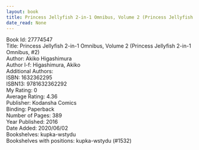 ```yaml
---
layout: book
title: Princess Jellyfish 2-in-1 Omnibus, Volume 2 (Princess Jellyfish 2-in-1 Omnibus,  no. 2)
date_read: None
---
```


Book Id: 27774547<br />
Title: Princess Jellyfish 2-in-1 Omnibus, Volume 2 (Princess Jellyfish 2-in-1 Omnibus, #2)<br />
Author: Akiko Higashimura<br />
Author l-f: Higashimura, Akiko<br />
Additional Authors: <br />
ISBN: 1632362295<br />
ISBN13: 9781632362292<br />
My Rating: 0<br />
Average Rating: 4.36<br />
Publisher: Kodansha Comics<br />
Binding: Paperback<br />
Number of Pages: 389<br />
Year Published: 2016<br />
Date Added: 2020/06/02<br />
Bookshelves: kupka-wstydu<br />
Bookshelves with positions: kupka-wstydu (#1532)<br />

